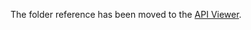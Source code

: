 The folder reference has been moved to the [API Viewer](https://jenkinsci.github.io/job-dsl-plugin/#path/folder).
